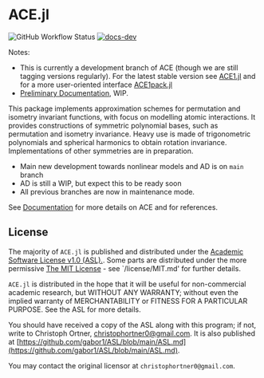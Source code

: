 # ACE.jl

<!-- [![tests](https://github.com/ACEsuit/ACE.jl/actions/workflows/Tests.yml/badge.svg)](https://github.com/ACEsuit/ACE.jl/actions/workflows/Tests.yml) -->
![GitHub Workflow Status](https://img.shields.io/github/workflow/status/ACEsuit/ACE.jl/Tests) [![docs-dev](https://img.shields.io/badge/docs-dev-blue.svg)](https://acesuit.github.io/ACE.jl/dev/)
<!-- [![docs-stable](https://img.shields.io/badge/docs-stable-blue.svg)](https://libatoms.github.io/ExtXYZ.jl/stable) -->
<!-- [![docs-dev](https://img.shields.io/badge/docs-dev-blue.svg)](https://github.com/ACEsuit/ACE.jl/dev) -->


<!-- [![Build Status](https://travis-ci.com/JuliaMolSim/ACE.jl.svg?branch=master)](https://travis-ci.com/JuliaMolSim/ACE.jl) -->

<!-- [![Codecov](https://codecov.io/gh/JuliaMolSim/ACE.jl/branch/master/graph/badge.svg)](https://codecov.io/gh/JuliaMolSim/ACE.jl) -->

Notes: 
* This is currently a development branch of ACE (though we are still tagging versions regularly). For the latest stable version see [ACE1.jl](https://github.com/ACEsuit/ACE1.jl) and for a more user-oriented interface [ACE1pack.jl](https://github.com/ACEsuit/ACE1pack.jl) 
* [Preliminary Documentation](https://acesuit.github.io/ACE.jl/dev/), WIP.

This package implements approximation schemes for permutation and isometry invariant functions, with focus on modelling atomic interactions. It provides constructions of symmetric polynomial bases, such as permutation and isometry invariance.
Heavy use is made of trigonometric polynomials and spherical harmonics to obtain rotation invariance. Implementations of other symmetries are in preparation.

* Main new development towards nonlinear models and AD is on `main` branch
* AD is still a WIP, but expect this to be ready soon
* All previous branches are now in maintenance mode.

See [Documentation](https://acesuit.github.io/ACE.jl/dev/) for more details on ACE and for references.


## License

The majority of `ACE.jl` is published and distributed under the [Academic Software License v1.0 (ASL).](ASL.md). Some parts are distributed under the more permissive [The MIT License](https://opensource.org/licenses/MIT) - see `/license/MIT.md' for further details.

`ACE.jl` is distributed in the hope that it will be useful for non-commercial academic research, but WITHOUT ANY WARRANTY; without even the implied warranty of MERCHANTABILITY or FITNESS FOR A PARTICULAR PURPOSE. See the ASL for more details.

You should have received a copy of the ASL along with this program; if not, write to Christoph Ortner, christophortner0@gmail.com. It is also published at [https://github.com/gabor1/ASL/blob/main/ASL.md](https://github.com/gabor1/ASL/blob/main/ASL.md).

You may contact the original licensor at `christophortner0@gmail.com`.
